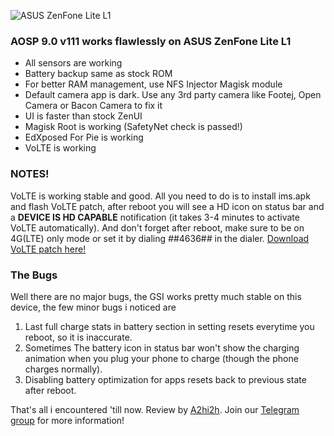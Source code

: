 ![ASUS ZenFone Lite L1](https://fdn2.gsmarena.com/vv/pics/asus/asus-zenfone-lite-l1-za551kl-4g022in-1.jpg)

### AOSP 9.0 v111 works flawlessly on ASUS ZenFone Lite L1
* All sensors are working
* Battery backup same as stock ROM
* For better RAM management, use NFS Injector Magisk module
* Default camera app is dark. Use any 3rd party camera like Footej, Open Camera or Bacon Camera to fix it
* UI is faster than stock ZenUI
* Magisk Root is working (SafetyNet check is passed!)
* EdXposed For Pie is working
* VoLTE is working

### NOTES!
VoLTE is working stable and good. All you need to do is to install ims.apk and flash VoLTE patch, after reboot you will see a HD icon on status bar and a **DEVICE IS HD CAPABLE** notification (it takes 3-4 minutes to activate VoLTE automatically). And don't forget after reboot, make sure to be on 4G(LTE) only mode or set it by dialing *#*#4636#*#* in the dialer. [Download VoLTE patch here!](https://drive.google.com/drive/folders/16npOIg8xeXv4kAZaHw6eDNeRwfBF4fTD)

### The Bugs
Well there are no major bugs, the GSI works pretty much stable on this device, the few minor bugs i noticed are
1. Last full charge stats in battery section in setting resets everytime you reboot, so it is inaccurate.
2. Sometimes The battery icon in status bar won't show the charging animation when you plug your phone to charge (though the phone charges normally).
3. Disabling battery optimization for apps resets back to previous state after reboot.

That's all i encountered 'till now. Review by [A2hi2h](t.me/yoursenpai1). Join our [Telegram group](t.me/zenfone_lite_l1) for more information!
